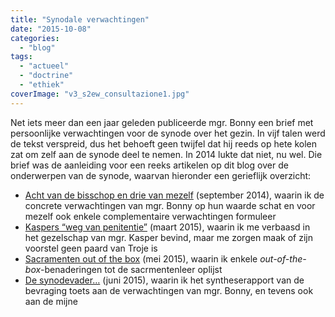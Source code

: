 ```yaml
---
title: "Synodale verwachtingen"
date: "2015-10-08"
categories: 
  - "blog"
tags: 
  - "actueel"
  - "doctrine"
  - "ethiek"
coverImage: "v3_s2ew_consultazione1.jpg"
---
```


Net iets meer dan een jaar geleden publiceerde mgr. Bonny een brief met persoonlijke verwachtingen voor de synode over het gezin. In vijf talen werd de tekst verspreid, dus het behoeft geen twijfel dat hij reeds op hete kolen zat om zelf aan de synode deel te nemen. In 2014 lukte dat niet, nu wel. Die brief was de aanleiding voor een reeks artikelen op dit blog over de onderwerpen van de synode, waarvan hieronder een gerieflijk overzicht:

- [Acht van de bisschop en drie van mezelf](/blog/acht-van-de-bisschop-en-drie-van-mezelf/) (september 2014), waarin ik de concrete verwachtingen van mgr. Bonny op hun waarde schat en voor mezelf ook enkele complementaire verwachtingen formuleer
- [Kaspers “weg van penitentie”](/blog/de-weg-van-penitentie/) (maart 2015), waarin ik me verbaasd in het gezelschap van mgr. Kasper bevind, maar me zorgen maak of zijn voorstel geen paard van Troje is
- [Sacramenten out of the box](/blog/sacramenten-out-of-the-box/) (mei 2015), waarin ik enkele _out-of-the-box_\-benaderingen tot de sacrmentenleer oplijst
- [De synodevader…](/blog/de-synodevader/) (juni 2015), waarin ik het syntheserapport van de bevraging toets aan de verwachtingen van mgr. Bonny, en tevens ook aan de mijne
